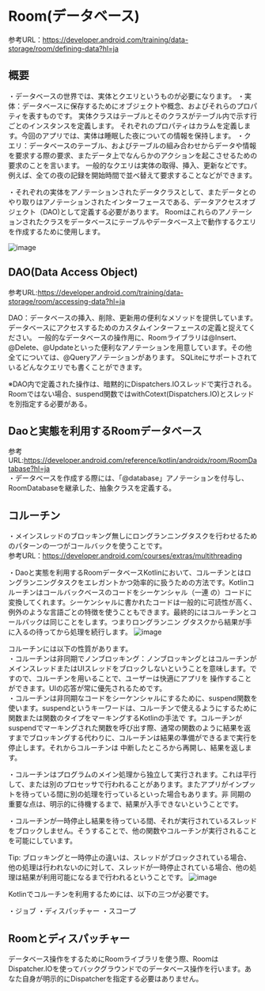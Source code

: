Room(データベース)
==================================

参考URL：https://developer.android.com/training/data-storage/room/defining-data?hl=ja

概要
------------

・データベースの世界では、実体とクエリというものが必要になります。
    ・実体：データベースに保存するためにオブジェクトや概念、およびそれらのプロパティを表すものです。
        実体クラスはテーブルとそのクラスがテーブル内で示す行ごとのインスタンスを定義します。
        それぞれのプロパティはカラムを定義します。今回のアプリでは、実体は睡眠した夜についての情報を保持します。
    ・クエリ：データベースのテーブル、およびテーブルの組み合わせからデータや情報を要求する際の要求、またデータ上でなんらかのアクションを起こさせるための要求のことを言います。
        一般的なクエリは実体の取得、挿入、更新などです。例えば、全ての夜の記録を開始時間で並べ替えて要求することなどができます。

・それぞれの実体をアノテーションされたデータクラスとして、またデータとのやり取りはアノテーションされたインターフェースである、データアクセスオブジェクト（DAO)として定義する必要があります。
    Roomはこれらのアノテーションされたクラスをデータベースにテーブルやデータベース上で動作するクエリを作成するために使用します。

![image](https://user-images.githubusercontent.com/96398365/175565360-9e1d12b9-7f32-4b96-abf0-1144538c202d.png)

DAO(Data Access Object)
--------------

参考URL:https://developer.android.com/training/data-storage/room/accessing-data?hl=ja<br>

DAO：データベースの挿入、削除、更新用の便利なメソッドを提供しています。データベースにアクセスするためのカスタムインターフェースの定義と捉えてください。
    一般的なデータベースの操作用に、Roomライブラリは@Insert、@Delete、@Updateといった便利なアノテーションを用意しています。その他全てについては、@Queryアノテーションがあります。
    SQLiteにサポートされているどんなクエリでも書くことができます。<br>

※DAO内で定義された操作は、暗黙的にDispatchers.IOスレッドで実行される。Roomではない場合、suspend関数ではwithCotext(Dispatchers.IO)とスレッドを別指定する必要がある。

Daoと実態を利用するRoomデータベース
---------------

参考URL:https://developer.android.com/reference/kotlin/androidx/room/RoomDatabase?hl=ja<br>
・データベースを作成する際には、「@database」アノテーションを付与し、RoomDatabaseを継承した、抽象クラスを定義する。

コルーチン
-------
・メインスレッドのブロッキング無しにロングランニングタスクを行わせるためのパターンの一つがコールバックを使うことです。<br>
    参考URL：https://developer.android.com/courses/extras/multithreading<br>
    
・Daoと実態を利用するRoomデータベースKotlinにおいて、コルーチンとはロングランニングタスクをエレガントかつ効率的に扱うための方法です。Kotlinコルーチンはコールバックベースのコードをシーケンシャル（一連   の）コードに変換してくれます。シーケンシャルに書かれたコードは一般的に可読性が高く、例外のような言語ごとの特徴を使うこともできます。最終的にはコルーチンとコールバックは同じことをします。つまりロングランニン   グタスクから結果が手に入るの待ってから処理を続行します。
![image](https://user-images.githubusercontent.com/96398365/176081152-2f56a6b8-5fbf-4191-b08e-4f6312497eca.png)

コルーチンには以下の性質があります。<br>
    ・コルーチンは非同期でノンブロッキング：ノンブロッキングとはコルーチンがメインスレッドまたはUIスレッドをブロックしないということを意味します。ですので、コルーチンを用いることで、ユーザーは快適にアプリを          操作することができます。UIの応答が常に優先されるためです。<br>
    ・コルーチンは非同期なコードをシーケンシャルにするために、suspend関数を使います。suspendというキーワードは、コルーチンで使えるようにするために関数または関数のタイプをマーキングするKotlinの手法で         す。コルーチンがsuspendでマーキングされた関数を呼び出す際、通常の関数のように結果を返すまでブロッキングする代わりに、コルーチンは結果の準備ができるまで実行を停止します。それからコルーチンは          中断したところから再開し、結果を返します。<br>

・コルーチンはプログラムのメイン処理から独立して実行されます。これは平行して、または別のプロセッサで行われることがあります。またアプリがインプットを待っている間に別の処理を行っているといった場合もあります。非    同期の重要な点は、明示的に待機するまで、結果が入手できないということです。

・コルーチンが一時停止し結果を待っている間、それが実行されているスレッドをブロックしません。そうすることで、他の関数やコルーチンが実行されることを可能にしています。

Tip: ブロッキングと一時停止の違いは、スレッドがブロックされている場合、他の処理は行われないのに対して、スレッドが一時停止されている場合、他の処理は結果が利用可能になるまで行われるということです。
![image](https://user-images.githubusercontent.com/96398365/176082883-1afca12a-09fc-4ff2-b5d0-7cc8f33474bf.png)

Kotlinでコルーチンを利用するためには、以下の三つが必要です。

・ジョブ
・ディスパッチャー
・スコープ

Roomとディスパッチャー
-------
データベース操作をするためにRoomライブラリを使う際、RoomはDispatcher.IOを使ってバックグラウンドでのデータベース操作を行います。あなた自身が明示的にDispatcherを指定する必要はありません。
